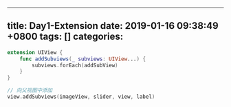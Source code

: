 
---
title: Day1-Extension
date: 2019-01-16 09:38:49 +0800
tags: []
categories: 
---

```swift
extension UIView {
	func addSubviews(_ subviews: UIView...) {
		subviews.forEach(addSubView)
	}
}

// 向父视图中添加
view.addSubviews(imageView, slider, view, label)
```




